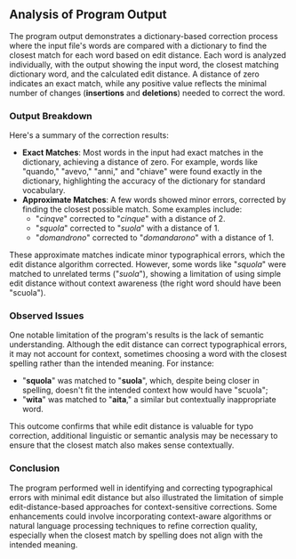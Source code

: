 ## Analysis of Program Output

The program output demonstrates a dictionary-based correction process where the input file's words are compared with a dictionary to find the closest match for each word based on edit distance. Each word is analyzed individually, with the output showing the input word, the closest matching dictionary word, and the calculated edit distance. A distance of zero indicates an exact match, while any positive value reflects the minimal number of changes (**insertions** and **deletions**) needed to correct the word.

### Output Breakdown

Here's a summary of the correction results:
- **Exact Matches**: Most words in the input had exact matches in the dictionary, achieving a distance of zero. For example, words like "quando," "avevo," "anni," and "chiave" were found exactly in the dictionary, highlighting the accuracy of the dictionary for standard vocabulary.
- **Approximate Matches**: A few words showed minor errors, corrected by finding the closest possible match. Some examples include:
  - "*cinqve*" corrected to "*cinque*" with a distance of 2.
  - "*squola*" corrected to "*suola*" with a distance of 1.
  - "*domandrono*" corrected to "*domandarono*" with a distance of 1.

These approximate matches indicate minor typographical errors, which the edit distance algorithm corrected. However, some words like "*squola*" were matched to unrelated terms ("*suola*"), showing a limitation of using simple edit distance without context awareness (the right word should have been "scuola").

### Observed Issues

One notable limitation of the program's results is the lack of semantic understanding. Although the edit distance can correct typographical errors, it may not account for context, sometimes choosing a word with the closest spelling rather than the intended meaning. For instance:
- "**squola**" was matched to "**suola**", which, despite being closer in spelling, doesn't fit the intended context how would have "scuola"; 
- "**wita**" was matched to "**aita**," a similar but contextually inappropriate word.

This outcome confirms that while edit distance is valuable for typo correction, additional linguistic or semantic analysis may be necessary to ensure that the closest match also makes sense contextually.

### Conclusion

The program performed well in identifying and correcting typographical errors with minimal edit distance but also illustrated the limitation of simple edit-distance-based approaches for context-sensitive corrections. Some enhancements could involve incorporating context-aware algorithms or natural language processing techniques to refine correction quality, especially when the closest match by spelling does not align with the intended meaning.
